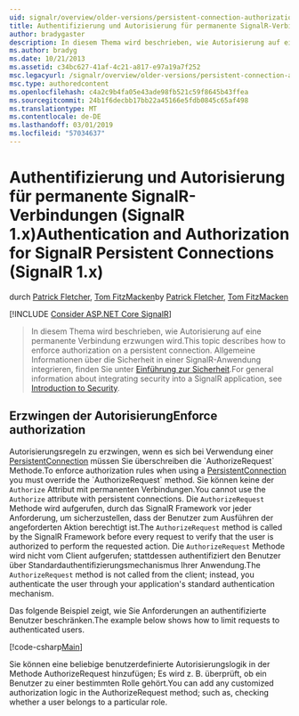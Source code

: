 ```yaml
---
uid: signalr/overview/older-versions/persistent-connection-authorization
title: Authentifizierung und Autorisierung für permanente SignalR-Verbindungen (SignalR 1.x) | Microsoft-Dokumentation
author: bradygaster
description: In diesem Thema wird beschrieben, wie Autorisierung auf eine permanente Verbindung erzwungen wird. Allgemeine Informationen zum Integrieren von Sicherheit in einer SignalR-Anwendung...
ms.author: bradyg
ms.date: 10/21/2013
ms.assetid: c34bc627-41af-4c21-a817-e97a19a7f252
msc.legacyurl: /signalr/overview/older-versions/persistent-connection-authorization
msc.type: authoredcontent
ms.openlocfilehash: c4a2c9b4fa05e43ade98fb521c59f8645b43ffea
ms.sourcegitcommit: 24b1f6decbb17bb22a45166e5fdb0845c65af498
ms.translationtype: MT
ms.contentlocale: de-DE
ms.lasthandoff: 03/01/2019
ms.locfileid: "57034637"
---
```

<a name="authentication-and-authorization-for-signalr-persistent-connections-signalr-1x"></a><span data-ttu-id="9c8f7-104">Authentifizierung und Autorisierung für permanente SignalR-Verbindungen (SignalR 1.x)</span><span class="sxs-lookup"><span data-stu-id="9c8f7-104">Authentication and Authorization for SignalR Persistent Connections (SignalR 1.x)</span></span>
====================
<span data-ttu-id="9c8f7-105">durch [Patrick Fletcher](https://github.com/pfletcher), [Tom FitzMacken](https://github.com/tfitzmac)</span><span class="sxs-lookup"><span data-stu-id="9c8f7-105">by [Patrick Fletcher](https://github.com/pfletcher), [Tom FitzMacken](https://github.com/tfitzmac)</span></span>

[!INCLUDE [Consider ASP.NET Core SignalR](~/includes/signalr/signalr-version-disambiguation.md)]

> <span data-ttu-id="9c8f7-106">In diesem Thema wird beschrieben, wie Autorisierung auf eine permanente Verbindung erzwungen wird.</span><span class="sxs-lookup"><span data-stu-id="9c8f7-106">This topic describes how to enforce authorization on a persistent connection.</span></span> <span data-ttu-id="9c8f7-107">Allgemeine Informationen über die Sicherheit in einer SignalR-Anwendung integrieren, finden Sie unter [Einführung zur Sicherheit](index.md).</span><span class="sxs-lookup"><span data-stu-id="9c8f7-107">For general information about integrating security into a SignalR application, see [Introduction to Security](index.md).</span></span>


## <a name="enforce-authorization"></a><span data-ttu-id="9c8f7-108">Erzwingen der Autorisierung</span><span class="sxs-lookup"><span data-stu-id="9c8f7-108">Enforce authorization</span></span>

<span data-ttu-id="9c8f7-109">Autorisierungsregeln zu erzwingen, wenn es sich bei Verwendung einer [PersistentConnection](https://msdn.microsoft.com/library/microsoft.aspnet.signalr.persistentconnection(v=vs.111).aspx) müssen Sie überschreiben die `AuthorizeRequest` Methode.</span><span class="sxs-lookup"><span data-stu-id="9c8f7-109">To enforce authorization rules when using a [PersistentConnection](https://msdn.microsoft.com/library/microsoft.aspnet.signalr.persistentconnection(v=vs.111).aspx) you must override the `AuthorizeRequest` method.</span></span> <span data-ttu-id="9c8f7-110">Sie können keine der `Authorize` Attribut mit permanenten Verbindungen.</span><span class="sxs-lookup"><span data-stu-id="9c8f7-110">You cannot use the `Authorize` attribute with persistent connections.</span></span> <span data-ttu-id="9c8f7-111">Die `AuthorizeRequest` Methode wird aufgerufen, durch das SignalR Framework vor jeder Anforderung, um sicherzustellen, dass der Benutzer zum Ausführen der angeforderten Aktion berechtigt ist.</span><span class="sxs-lookup"><span data-stu-id="9c8f7-111">The `AuthorizeRequest` method is called by the SignalR Framework before every request to verify that the user is authorized to perform the requested action.</span></span> <span data-ttu-id="9c8f7-112">Die `AuthorizeRequest` Methode wird nicht vom Client aufgerufen; stattdessen authentifiziert den Benutzer über Standardauthentifizierungsmechanismus Ihrer Anwendung.</span><span class="sxs-lookup"><span data-stu-id="9c8f7-112">The `AuthorizeRequest` method is not called from the client; instead, you authenticate the user through your application's standard authentication mechanism.</span></span>

<span data-ttu-id="9c8f7-113">Das folgende Beispiel zeigt, wie Sie Anforderungen an authentifizierte Benutzer beschränken.</span><span class="sxs-lookup"><span data-stu-id="9c8f7-113">The example below shows how to limit requests to authenticated users.</span></span>

[!code-csharp[Main](persistent-connection-authorization/samples/sample1.cs)]

<span data-ttu-id="9c8f7-114">Sie können eine beliebige benutzerdefinierte Autorisierungslogik in der Methode AuthorizeRequest hinzufügen; Es wird z. B. überprüft, ob ein Benutzer zu einer bestimmten Rolle gehört.</span><span class="sxs-lookup"><span data-stu-id="9c8f7-114">You can add any customized authorization logic in the AuthorizeRequest method; such as, checking whether a user belongs to a particular role.</span></span>
